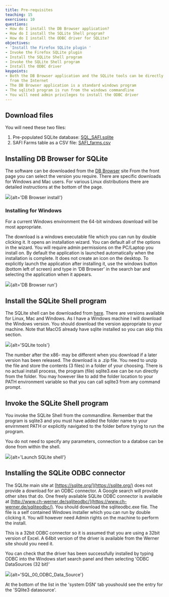 ```yaml
---
title: Pre-requisites
teaching: 15
exercises: 10
questions:
- How do I install the DB Browser application?
- How do I install the SQLite Shell program?
- How do I install the ODBC driver for SQLite?
objectives:
- 'Install the Firefox SQLite plugin '
- Invoke the Firefox SQLite plugin
- Install the SQLite Shell program
- Invoke the SQLite Shell program
- Install the ODBC driver
keypoints:
- Both the DB Browser application and the SQLite tools can be directly downloaded
  from the Internet
- The DB Browser application is a standard windows program
- The sqlite3 program is run from the windows commandline
- You will need admin privileges to install the ODBC driver
---
```


## Download files

You will need these two files:

1. Pre-populated SQLite database: [SQL\_SAFI.sqlite](https://datacarpentry.org/sql-socialsci/data/SQL_SAFI.sqlite)
2. SAFI Farms table as a CSV file: [SAFI\_farms.csv](https://datacarpentry.org/sql-socialsci/data/SAFI_farms.csv)

## Installing DB Browser for SQLite

The software can be downloaded from the [DB Browser](https://sqlitebrowser.org/) site
From the front page you can select the version you require. There are specific downloads for Windows and Mac users. For various Linux distributions there are detailed instructions at the bottom of the page.

![](./figures/DB_Browser_install_1.png){alt='DB Browser install'}

### Installing for Windows

For a current Windows environment the 64-bit windows download will be most appropriate.

The download is a windows executable file which you can run by double clicking it. It opens an installation wizard. You can default all of the options in the wizard. You will require admin permissions on the PC/Laptop you install on.
By default the application is launched automatically when the installation is complete.
It does not create an icon on the desktop. To explicitly launch the application after installing it, use the windows button (bottom left of screen) and type in ‘DB Browser' in the search bar and selecting the application when it appears.

![](./figures/DB_Browser_install_2.png){alt='DB Browser run'}

## Install the SQLite Shell program

The SQLite shell can be downloaded from [here](https://sqlite.org/download.html). There are versions available for Linux, Mac and Windows. As I have a Windows machine I will download the Windows version. You should download the version appropriate to your machine. Note that MacOS already have sqlite installed so you can skip this section.

![](./figures/SQL_01_sqlite_tools_download.png){alt='SQLite tools'}

The number after the x86- may be different when you download if a later version has been released.
The download is a .zip file. You need to unzip the file and store the contents (3 files) in a folder of your choosing. There is no actual install process, the program (file) sqlite3.exe can be run directly from the folder.
You may however like to add the folder location to your PATH environment variable so that you can call sqlite3 from any command prompt.

## Invoke the SQLite Shell program

You invoke the SQLite Shell from the commandline. Remember that the program is sqlite3 and you must have added the folder name to your envirnment PATH or explicitly navigated to the folder before trying to run the program.

You do not need to specify any parameters, connection to a databse can be done from within the shell.

![](./figures/SQL_01_invoke_shell.png){alt='Launch SQLite shell'}

## Installing the SQLite ODBC connector

The SQLIte main site at [https://sqlite.org/](https://sqlite.org/) does not provide a download for an ODBC connector. A Google search will provide other sites that do. One freely available SQLite ODBC connector is available at [http://www.ch-werner.de/sqliteodbc/](https://www.ch-werner.de/sqliteodbc/). You should download the sqliteodbc.exe file. The file is a self contained Windows installer which you can run by double clicking it. You will however need Admin rights on the machine to perform the install.

This is a 32bit ODBC connector so it is assumed that you are using a 32bit version of Excel. A 64bit version of the driver is available from the Werner site should you need it.

You can check that the driver has been successfully installed by typing ODBC into the Windows start search panel and then selecting 'ODBC DataSources (32 bit)'

![](./figures/SQL_00_ODBC_Data_Source.png){alt='SQL\_00\_ODBC\_Data\_Source'}

At the bottom of the list in the 'system DSN' tab youshould see the entry for the 'SQlite3 datasource'.
